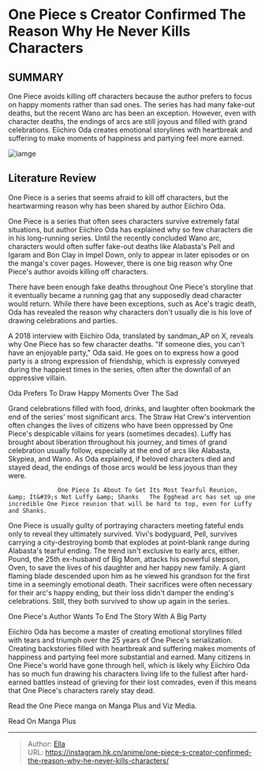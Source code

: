 # One Piece s Creator Confirmed The Reason Why He Never Kills Characters


## SUMMARY 



  One Piece avoids killing off characters because the author prefers to focus on happy moments rather than sad ones.   The series has had many fake-out deaths, but the recent Wano arc has been an exception. However, even with character deaths, the endings of arcs are still joyous and filled with grand celebrations.   Eiichiro Oda creates emotional storylines with heartbreak and suffering to make moments of happiness and partying feel more earned.  

![iamge](https://static1.srcdn.com/wordpress/wp-content/uploads/2022/10/One-Pieces-Luffy-is-Sad.jpg)

## Literature Review

One Piece is a series that seems afraid to kill off characters, but the heartwarming reason why has been shared by author Eiichiro Oda.




One Piece is a series that often sees characters survive extremely fatal situations, but author Eiichiro Oda has explained why so few characters die in his long-running series. Until the recently concluded Wano arc, characters would often suffer fake-out deaths like Alabasta&#39;s Pell and Igaram and Bon Clay in Impel Down, only to appear in later episodes or on the manga&#39;s cover pages. However, there is one big reason why One Piece&#39;s author avoids killing off characters.




There have been enough fake deaths throughout One Piece&#39;s storyline that it eventually became a running gag that any supposedly dead character would return. While there have been exceptions, such as Ace&#39;s tragic death, Oda has revealed the reason why characters don&#39;t usually die is his love of drawing celebrations and parties.


 

A 2018 interview with Eiichiro Oda, translated by sandman_AP on X, reveals why One Piece has so few character deaths. &#34;If someone dies, you can&#39;t have an enjoyable party,&#34; Oda said. He goes on to express how a good party is a strong expression of friendship, which is expressly conveyed during the happiest times in the series, often after the downfall of an oppressive villain.


 Oda Prefers To Draw Happy Moments Over The Sad 
          




Grand celebrations filled with food, drinks, and laughter often bookmark the end of the series&#39; most significant arcs. The Straw Hat Crew&#39;s intervention often changes the lives of citizens who have been oppressed by One Piece&#39;s despicable villains for years (sometimes decades). Luffy has brought about liberation throughout his journey, and times of grand celebration usually follow, especially at the end of arcs like Alabasta, Skypiea, and Wano. As Oda explained, if beloved characters died and stayed dead, the endings of those arcs would be less joyous than they were.

                  One Piece Is About To Get Its Most Tearful Reunion, &amp; It&#39;s Not Luffy &amp; Shanks   The Egghead arc has set up one incredible One Piece reunion that will be hard to top, even for Luffy and Shanks.   

One Piece is usually guilty of portraying characters meeting fateful ends only to reveal they ultimately survived. Vivi&#39;s bodyguard, Pell, survives carrying a city-destroying bomb that explodes at point-blank range during Alabasta&#39;s tearful ending. The trend isn&#39;t exclusive to early arcs, either. Pound, the 25th ex-husband of Big Mom, attacks his powerful stepson, Oven, to save the lives of his daughter and her happy new family. A giant flaming blade descended upon him as he viewed his grandson for the first time in a seemingly emotional death. Their sacrifices were often necessary for their arc&#39;s happy ending, but their loss didn&#39;t damper the ending&#39;s celebrations. Still, they both survived to show up again in the series.






 One Piece&#39;s Author Wants To End The Story With A Big Party 
          

Eiichiro Oda has become a master of creating emotional storylines filled with tears and triumph over the 25 years of One Piece&#39;s serialization. Creating backstories filled with heartbreak and suffering makes moments of happiness and partying feel more substantial and earned. Many citizens in One Piece&#39;s world have gone through hell, which is likely why Eiichiro Oda has so much fun drawing his characters living life to the fullest after hard-earned battles instead of grieving for their lost comrades, even if this means that One Piece&#39;s characters rarely stay dead.

Read the One Piece manga on Manga Plus and Viz Media.

Read On Manga Plus



---

> Author: [Ella](https://instagram.hk.cn/)  
> URL: https://instagram.hk.cn/anime/one-piece-s-creator-confirmed-the-reason-why-he-never-kills-characters/  

